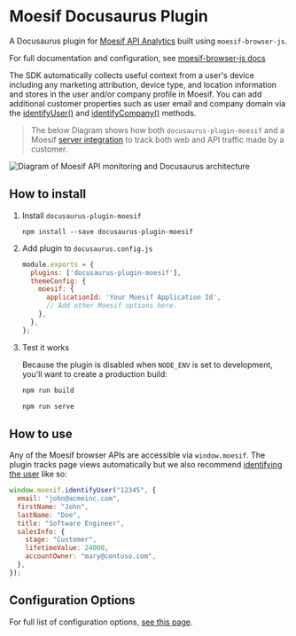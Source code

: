 # Moesif Docusaurus Plugin

A Docusaurus plugin for [Moesif API Analytics](https://www.moesif.com/) built using `moesif-browser-js`.

For full documentation and configuration, see [moesif-browser-js docs](https://www.moesif.com/docs/client-integration/browser-js/)

The SDK automatically collects useful context from a user's device including any marketing attribution, device type, and location information and stores in the user and/or company profile in Moesif. You can add additional customer properties such as user email and company domain via the [identifyUser()](https://www.moesif.com/docs/client-integration/browser-js/#identifying-users) and [identifyCompany()](https://www.moesif.com/docs/client-integration/browser-js/#identifying-companies) methods.

> The below Diagram shows how both `docusaurus-plugin-moesif` and a Moesif [server integration](https://www.moesif.com/docs/server-integration/) to track both web and API traffic made by a customer.

![Diagram of Moesif API monitoring and Docusaurus architecture](https://www.moesif.com/docs/images/docs/client-integration/moesif-arch-docusaurus.png)

## How to install

1. Install `docusaurus-plugin-moesif`

    `npm install --save docusaurus-plugin-moesif`

2. Add plugin to `docusaurus.config.js`

    ```javascript
    module.exports = {
      plugins: ['docusaurus-plugin-moesif'],
      themeConfig: {
        moesif: {
          applicationId: 'Your Moesif Application Id',
          // Add other Moesif options here.
        },
      },
    };
    ```

3. Test it works

    Because the plugin is disabled when `NODE_ENV` is set to development, you'll want to create a production build:

    ```bash
    npm run build

    npm run serve
    ```

## How to use

Any of the Moesif browser APIs are accessible via `window.moesif`.
The plugin tracks page views automatically but we also recommend [identifying the user](https://www.moesif.com/docs/client-integration/browser-js/#identifying-users) like so:

```javascript
window.moesif.identifyUser("12345", {
  email: "john@acmeinc.com",
  firstName: "John",
  lastName: "Doe",
  title: "Software Engineer",
  salesInfo: {
    stage: "Customer",
    lifetimeValue: 24000,
    accountOwner: "mary@contoso.com",
  },
});
```

## Configuration Options

For full list of configuration options, [see this page](https://www.moesif.com/docs/client-integration/browser-js/#configuration-options).
